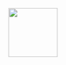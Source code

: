 <div id="header" align="center">
  <img src="https://media.giphy.com/media/13rPZfwDkuisx2/giphy.gif" width="100"/>
</div>
